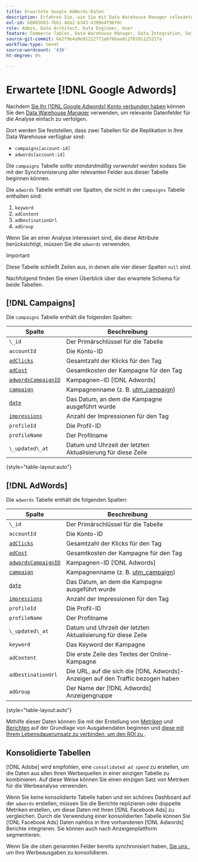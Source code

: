 ```yaml
---
title: Erwartete Google AdWords-Daten
description: Erfahren Sie, wie Sie mit Data Warehouse Manager relevante Datenfelder für die Analyse einfach verfolgen können.
exl-id: b0085683-7bb1-4da2-b343-4309e4796f0c
role: Admin, Data Architect, Data Engineer, User
feature: Commerce Tables, Data Warehouse Manager, Data Integration, Data Import/Export
source-git-commit: 6e2f9e4a9e91212771e6f6baa8c2f8101125217a
workflow-type: tm+mt
source-wordcount: '436'
ht-degree: 0%

---
```


# Erwartete [!DNL Google Adwords]

Nachdem [Sie Ihr [!DNL Google Adwords] Konto verbunden haben](../integrations/google-adwords.md) können Sie den [Data Warehouse Manager](../../data-warehouse-mgr/tour-dwm.md) verwenden, um relevante Datenfelder für die Analyse einfach zu verfolgen.

Dort werden Sie feststellen, dass zwei Tabellen für die Replikation in Ihre Data Warehouse verfügbar sind:

* `campaigns[account-id]`
* `adwords[account-id]`

Die `campaigns` Tabelle *sollte standardmäßig verwendet werden* sodass Sie mit der Synchronisierung aller relevanten Felder aus dieser Tabelle beginnen können.

Die `adwords` Tabelle enthält vier Spalten, die nicht in der `campaigns` Tabelle enthalten sind:

1. `keyword`
1. `adContent`
1. `adDestinationUrl`
1. `adGroup`

Wenn Sie an einer Analyse interessiert sind, die diese Attribute berücksichtigt, müssen Sie die `adwords` verwenden.

>[!IMPORTANT]
>
>Diese Tabelle schließt Zeilen aus, in denen alle vier dieser Spalten `null` sind.

Nachfolgend finden Sie einen Überblick über das erwartete Schema für beide Tabellen.

## [!DNL Campaigns]

Die `campaigns` Tabelle enthält die folgenden Spalten:

| **Spalte** | **Beschreibung** |
|-----|-----|
| `\_id` | Der Primärschlüssel für die Tabelle |
| `accountId` | Die Konto-ID |
| [`adClicks`](https://ga-dev-tools.google/dimensions-metrics-explorer/#view=detail&group=adwords&jump=ga_adclicks) | Gesamtzahl der Klicks für den Tag |
| [`adCost`](https://ga-dev-tools.google/dimensions-metrics-explorer/#view=detail&group=adwords&jump=ga_adcost) | Gesamtkosten der Kampagne für den Tag |
| [`adwordsCampaignID`](https://ga-dev-tools.google/dimensions-metrics-explorer/#view=detail&group=adwords&jump=ga_adwordscampaignid) | Kampagnen-ID [!DNL Adwords] |
| [`campaign`](https://ga-dev-tools.google/dimensions-metrics-explorer/#view=detail&group=traffic_sources&jump=ga_campaign) | Kampagnenname (z. B. [utm\_campaign](https://support.google.com/analytics/answer/1033867?hl=en)) |
| [`date`](https://ga-dev-tools.google/dimensions-metrics-explorer/#view=detail&group=time&jump=ga_date) | Das Datum, an dem die Kampagne ausgeführt wurde |
| [`impressions`](https://ga-dev-tools.google/dimensions-metrics-explorer/#view=detail&group=adwords&jump=ga_impressions) | Anzahl der Impressionen für den Tag |
| `profileId` | Die Profil-ID |
| `profileName` | Der Profilname |
| `\_updated\_at` | Datum und Uhrzeit der letzten Aktualisierung für diese Zeile |

{style="table-layout:auto"}

## [!DNL AdWords]

Die `adwords` Tabelle enthält die folgenden Spalten:

| **Spalte** | **Beschreibung** |
|-----|-----|
| `\_id` | Der Primärschlüssel für die Tabelle |
| `accountId` | Die Konto-ID |
| [`adClicks`](https://ga-dev-tools.google/dimensions-metrics-explorer/#view=detail&group=adwords&jump=ga_adclicks) | Gesamtzahl der Klicks für den Tag |
| [`adCost`](https://ga-dev-tools.google/dimensions-metrics-explorer/#view=detail&group=adwords&jump=ga_adcost) | Gesamtkosten der Kampagne für den Tag |
| [`adwordsCampaignID`](https://ga-dev-tools.google/dimensions-metrics-explorer/#view=detail&group=adwords&jump=ga_adwordscampaignid) | Kampagnen-ID [!DNL Adwords] |
| [`campaign`](https://ga-dev-tools.google/dimensions-metrics-explorer/#view=detail&group=traffic_sources&jump=ga_campaign) | Kampagnenname (z. B. [utm\_campaign](https://support.google.com/analytics/answer/1033867?hl=en)) |
| [`date`](https://ga-dev-tools.google/dimensions-metrics-explorer/#view=detail&group=time&jump=ga_date) | Das Datum, an dem die Kampagne ausgeführt wurde |
| [`impressions`](https://ga-dev-tools.google/dimensions-metrics-explorer/#view=detail&group=adwords&jump=ga_impressions) | Anzahl der Impressionen für den Tag |
| `profileId` | Die Profil-ID |
| `profileName` | Der Profilname |
| `\_updated\_at` | Datum und Uhrzeit der letzten Aktualisierung für diese Zeile |
| `keyword` | Das Keyword der Kampagne |
| `adContent` | Die erste Zeile des Textes der Online-Kampagne |
| `adDestinationUrl` | Die URL, auf die sich die [!DNL Adwords]-Anzeigen auf den Traffic bezogen haben |
| `adGroup` | Der Name der [!DNL Adwords] Anzeigengruppe |

{style="table-layout:auto"}

Mithilfe dieser Daten können Sie mit der Erstellung von [Metriken](../../../data-user/reports/ess-manage-data-metrics.md) und [Berichten](../../../tutorials/using-visual-report-builder.md) auf der Grundlage von Ausgabendaten beginnen und [diese mit Ihrem Lebensdauerumsatz zu verbinden, um den ROI zu ](../../analysis/roi-ad-camp.md).

## Konsolidierte Tabellen

[!DNL Adobe] wird empfohlen, eine `consolidated ad spend` zu erstellen, um die Daten aus allen Ihren Werbequellen in einer einzigen Tabelle zu kombinieren. Auf diese Weise können Sie einen einzigen Satz von Metriken für die Werbeanalyse verwenden.

Wenn Sie keine konsolidierte Tabelle haben und ein schönes Dashboard auf der `adwords` erstellen, müssen Sie die Berichte replizieren oder doppelte Metriken erstellen, um diese Daten mit Ihren [!DNL Facebook Ads] zu vergleichen. Durch die Verwendung einer konsolidierten Tabelle können Sie [!DNL Facebook Ads] Daten nahtlos in Ihre vorhandenen [!DNL Adwords] Berichte integrieren. Sie können auch nach Anzeigenplattform segmentieren.

Wenn Sie die oben genannten Felder bereits synchronisiert haben, [ Sie uns ](https://experienceleague.adobe.com/docs/commerce-knowledge-base/kb/troubleshooting/miscellaneous/mbi-service-policies.html?lang=de), um Ihre Werbeausgaben zu konsolidieren.
